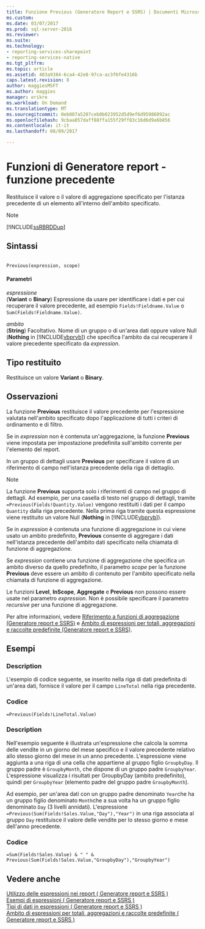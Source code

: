 ```yaml
---
title: Funzione Previous (Generatore Report e SSRS) | Documenti Microsoft
ms.custom: 
ms.date: 03/07/2017
ms.prod: sql-server-2016
ms.reviewer: 
ms.suite: 
ms.technology:
- reporting-services-sharepoint
- reporting-services-native
ms.tgt_pltfrm: 
ms.topic: article
ms.assetid: 403a9384-6ca4-42e8-97ca-ac3f6fe4316b
caps.latest.revision: 8
author: maggiesMSFT
ms.author: maggies
manager: erikre
ms.workload: On Demand
ms.translationtype: MT
ms.sourcegitcommit: 0eb007a5207ceb0b023952d5d9ef6d95986092ac
ms.openlocfilehash: 9cbaa857daff88ffa155f29ff83c16d6d9a6b856
ms.contentlocale: it-it
ms.lasthandoff: 08/09/2017

---
```

# <a name="report-builder-functions---previous-function"></a>Funzioni di Generatore report - funzione precedente
  Restituisce il valore o il valore di aggregazione specificato per l'istanza precedente di un elemento all'interno dell'ambito specificato.  
  
> [!NOTE]  
>  [!INCLUDE[ssRBRDDup](../../includes/ssrbrddup-md.md)]  
  
## <a name="syntax"></a>Sintassi  
  
```  
  
Previous(expression, scope)  
```  
  
#### <a name="parameters"></a>Parametri  
 *espressione*  
 (**Variant** o **Binary**) Espressione da usare per identificare i dati e per cui recuperare il valore precedente, ad esempio `Fields!Fieldname.Value` o `Sum(Fields!Fieldname.Value)`.  
  
 *ambito*  
 (**String**) Facoltativo. Nome di un gruppo o di un'area dati oppure valore Null (**Nothing** in [!INCLUDE[vbprvb](../../includes/vbprvb-md.md)]) che specifica l'ambito da cui recuperare il valore precedente specificato da *expression*.  
  
## <a name="return-type"></a>Tipo restituito  
 Restituisce un valore **Variant** o **Binary**.  
  
## <a name="remarks"></a>Osservazioni  
 La funzione **Previous** restituisce il valore precedente per l'espressione valutata nell'ambito specificato dopo l'applicazione di tutti i criteri di ordinamento e di filtro.  
  
 Se in *expression* non è contenuta un'aggregazione, la funzione **Previous** viene impostata per impostazione predefinita sull'ambito corrente per l'elemento del report.  
  
 In un gruppo di dettagli usare **Previous** per specificare il valore di un riferimento di campo nell'istanza precedente della riga di dettaglio.  
  
> [!NOTE]  
>  La funzione **Previous** supporta solo i riferimenti di campo nel gruppo di dettagli. Ad esempio, per una casella di testo nel gruppo di dettagli, tramite `=Previous(Fields!Quantity.Value)` vengono restituiti i dati per il campo `Quantity` dalla riga precedente. Nella prima riga tramite questa espressione viene restituito un valore Null (**Nothing** in [!INCLUDE[vbprvb](../../includes/vbprvb-md.md)]).  
  
 Se in *expression* è contenuta una funzione di aggregazione in cui viene usato un ambito predefinito, **Previous** consente di aggregare i dati nell'istanza precedente dell'ambito dati specificato nella chiamata di funzione di aggregazione.  
  
 Se *expression* contiene una funzione di aggregazione che specifica un ambito diverso da quello predefinito, il parametro *scope* per la funzione **Previous** deve essere un ambito di contenuto per l'ambito specificato nella chiamata di funzione di aggregazione.  
  
 Le funzioni **Level**, **InScope**, **Aggregate** e **Previous** non possono essere usate nel parametro *expression*. Non è possibile specificare il parametro *recursive* per una funzione di aggregazione.  
  
 Per altre informazioni, vedere [Riferimento a funzioni di aggregazione &#40;Generatore report e SSRS&#41;](../../reporting-services/report-design/report-builder-functions-aggregate-functions-reference.md) e [Ambito di espressioni per totali, aggregazioni e raccolte predefinite &#40;Generatore report e SSRS&#41;](../../reporting-services/report-design/expression-scope-for-totals-aggregates-and-built-in-collections.md).  
  
## <a name="examples"></a>Esempi  
  
### <a name="description"></a>Description  
 L'esempio di codice seguente, se inserito nella riga di dati predefinita di un'area dati, fornisce il valore per il campo `LineTotal` nella riga precedente.  
  
### <a name="code"></a>Codice  
  
```  
=Previous(Fields!LineTotal.Value)  
```  
  
### <a name="description"></a>Description  
 Nell'esempio seguente è illustrata un'espressione che calcola la somma delle vendite in un giorno del mese specifico e il valore precedente relativo allo stesso giorno del mese in un anno precedente. L'espressione viene aggiunta a una riga di una cella che appartiene al gruppo figlio `GroupbyDay`. Il gruppo padre è `GroupbyMonth`, che dispone di un gruppo padre `GroupbyYear`. L'espressione visualizza i risultati per GroupbyDay (ambito predefinito), quindi per `GroupbyYear` (elemento padre del gruppo padre `GroupbyMonth`).  
  
 Ad esempio, per un'area dati con un gruppo padre denominato `Year`che ha un gruppo figlio denominato `Month`che a sua volta ha un gruppo figlio denominato `Day` (3 livelli annidati). L'espressione `=Previous(Sum(Fields!Sales.Value,"Day"),"Year")` in una riga associata al gruppo `Day` restituisce il valore delle vendite per lo stesso giorno e mese dell'anno precedente.  
  
### <a name="code"></a>Codice  
  
```  
=Sum(Fields!Sales.Value) & " " & Previous(Sum(Fields!Sales.Value,"GroupbyDay"),"GroupbyYear")  
```  
  
## <a name="see-also"></a>Vedere anche  
 [Utilizzo delle espressioni nei report &#40; Generatore report e SSRS &#41;](../../reporting-services/report-design/expression-uses-in-reports-report-builder-and-ssrs.md)   
 [Esempi di espressioni &#40; Generatore report e SSRS &#41;](../../reporting-services/report-design/expression-examples-report-builder-and-ssrs.md)   
 [Tipi di dati in espressioni &#40; Generatore report e SSRS &#41;](../../reporting-services/report-design/data-types-in-expressions-report-builder-and-ssrs.md)   
 [Ambito di espressioni per totali, aggregazioni e raccolte predefinite &#40; Generatore report e SSRS &#41;](../../reporting-services/report-design/expression-scope-for-totals-aggregates-and-built-in-collections.md)  
  
  


